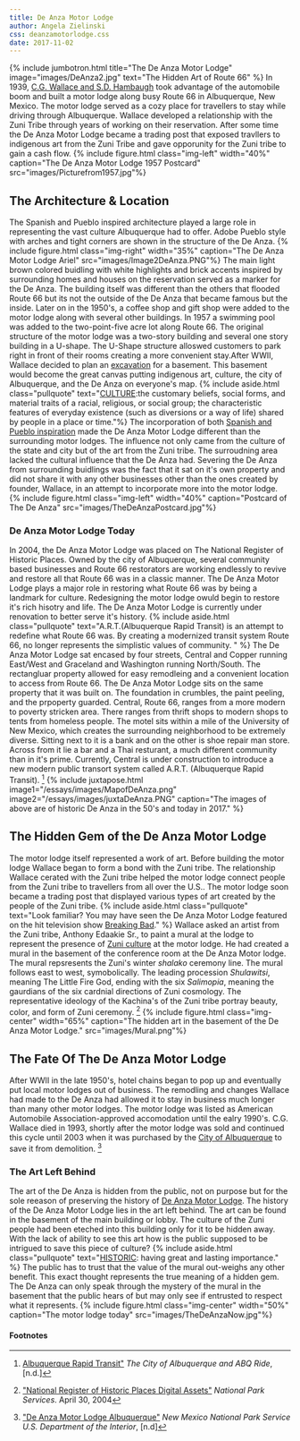 ```yaml
---
title: De Anza Motor Lodge
author: Angela Zielinski
css: deanzamotorlodge.css
date: 2017-11-02
---
```

{% include jumbotron.html
title="The De Anza Motor Lodge"
image="images/DeAnza2.jpg"
text="The Hidden Art of Route 66"
%} 
In 1939, [C.G. Wallace and S.D. Hambaugh](https://www.nps.gov/nr/travel/route66/de_anza_motor_lodge_albuquerque.html) took advantage of the automobile boom and built a motor lodge along busy Route 66 in Albuquerque, New Mexico. The motor lodge served as a cozy place for travellers to stay while driving through Albuquerque. Wallace developed a relationship with the Zuni Tribe through years of working on their reservation. After some time the De Anza Motor Lodge became a trading post that exposed travllers to indigenous art from the Zuni Tribe and gave opporunity for the Zuni tribe to gain a cash flow. 
{% include figure.html
  class="img-left"
  width="40%"
  caption="The De Anza Motor Lodge 1957 Postcard"
  src="images/Picturefrom1957.jpg"%}
## The Architecture & Location
The Spanish and Pueblo inspired architecture played a large role in representing the vast culture Albuquerque had to offer. Adobe Pueblo style with arches and tight corners are shown in the structure of the De Anza.
{% include figure.html
  class="img-right"
  width="35%"
  caption="The De Anza Motor Lodge Ariel"
  src="images/Image2DeAnza.PNG"%}
The main light brown colored buidling with white highlights and brick accents inspired by surrounding homes and houses on the reservation served as a marker for the De Anza.
The building itself was different than the others that flooded Route 66 but its not the outside of the De Anza that became famous but the inside.
Later on in the 1950's, a coffee shop and gift shop were added to the motor lodge along with several other buildings. In 1957 a swimming pool was added to the two-point-five acre lot along Route 66. The original structure of the motor lodge was a two-story building and several one story building in a U-shape. The U-Shape structure alloswed customers to park right in front of their rooms creating a more convenient stay.After WWII, Wallace decided to plan an [excavation](https://www.nps.gov/nr/travel/route66/de_anza_motor_lodge_albuquerque.html) for a basement. This basement would become the great canvas putting indigenous art, culture, the city of Albuquerque, and the De Anza on everyone's map. 
{% include aside.html
  class="pullquote"
  text="[CULTURE](https://www.merriam-webster.com/dictionary/culture):the customary beliefs, social forms, and material traits of a racial, religious, or social group; the characteristic features of everyday existence (such as diversions or a way of life) shared by people in a place or time."%} 
The incorporation of both [Spanish and Pueblo inspiration](https://www.nps.gov/nr/travel/route66/de_anza_motor_lodge_albuquerque.html) made the De Anza Motor Lodge different than the surrounding motor lodges. The influence not only came from the culture of the state and city but of the art from the Zuni tribe. The surroudning area lacked the cultural influence that the De Anza had. Severing the De Anza from surrounding buidlings was the fact that it sat on it's own property and did not share it with any other businesses other than the ones created by founder, Wallace, in an attempt to incorporate more into the motor lodge.
{% include figure.html
  class="img-left"
  width="40%"
  caption="Postcard of The De Anza"
  src="images/TheDeAnzaPostcard.jpg"%} 
### De Anza Motor Lodge Today
In 2004, the De Anza Motor Lodge was placed on The National Register of Historic Places. Owned by the city of Albuquerque, several community based businesses and Route 66 restorators are working endlessly to revive and restore all that Route 66 was in a classic manner. The De Anza Motor Lodge plays a major role in restoring what Route 66 was by being a landmark for culture. Redesigning the motor lodge owuld begin to restore it's rich hisotry and life. The De Anza Motor Lodge is currently under renovation to better serve it's history.
{% include aside.html
  class="pullquote"
  text="A.R.T.(Albuquerque Rapid Transit) is an attempt to redefine what Route 66 was. By creating a modernized transit system Route 66, no longer represents the simplistic values of community. "
  %}
The De Anza Motor Lodge sat encased by four streets, Central and Copper running East/West and Graceland and Washington running North/South. The rectangluar property allowed for easy remodleing and a convenient location to access from Route 66.
The De Anza Motor Lodge sits on the same property that it was built on. The foundation in crumbles, the paint peeling, and the prpoperty guarded. Central, Route 66, ranges from a more modern to poverty stricken area. There ranges from thrift shops to modern shops to tents from homeless people. The motel sits within a mile of the University of New Mexico, which creates the surrounding neighborhood to be extremely diverse. Sitting next to it is a bank and on the other is shoe repair man store. Across from it lie a bar and a Thai resturant, a much different community than in it's prime. Currently, Central is under construction to introduce a new modern public transort system called A.R.T. (Albuquerque Rapid Transit). [^source3]
{% include juxtapose.html
image1="/essays/images/MapofDeAnza.png"
image2="/essays/images/juxtaDeAnza.PNG"
caption="The images of above are of historic De Anza in the 50's and today in 2017."
%}
## The Hidden Gem of the De Anza Motor Lodge
The motor lodge itself represented a work of art. Before building the motor lodge Wallace began to form a bond with the Zuni tribe. The relationship Wallace cerated with the Zuni tribe helped the motor lodge connect people from the Zuni tribe to travellers from all over the U.S.. The motor lodge soon became a trading post that displayed various types of art created by the people of the Zuni tribe.
{% include aside.html
  class="pullquote"
  text="Look familiar? You may have seen the De Anza Motor Lodge featured on the hit television show [Breaking Bad](http://www.route66news.com/2017/05/24/redevelopment-de-anza-motor-lodge/)."
  %}
Wallace asked an artist from the Zuni tribe, Anthony Edaakie Sr., to paint a mural at the lodge to represent the presence of [Zuni culture](https://npgallery.nps.gov/NRHP/AssetDetail?assetID=1652f5f1-4ba9-4355-9a4b-4cecf5f17aa4) at the motor lodge. He had created a mural in the basement of the conference room at the De Anza Motor lodge. The mural repsresents the Zuni's winter *shalako* ceremony line. The mural follows east to west, symobolically. The leading procession *Shulawitsi*, meaning The Little Fire God, ending with the six *Salimopia*, meaning the gaurdians of the six cardnial directions of Zuni cosmology. The representative ideology of the Kachina's of the Zuni tribe portray beauty, color, and form of Zuni ceremony. [^source]
 {% include figure.html
  class="img-center"
  width="65%"
  caption="The hidden art in the basement of the De Anza Motor Lodge."
  src="images/Mural.png"%}
## The Fate Of The De Anza Motor Lodge
After WWII in the late 1950's, hotel chains began to pop up and eventually put local motor lodges out of business. The remodling and changes Wallace had made to the De Anza had allowed it to stay in business much longer than many other motor lodges. The motor lodge was listed as American Automobile Association-approved accomodation until the ealry 1990's. C.G. Wallace died in 1993, shortly after the motor lodge was sold and continued this cycle until 2003 when it was purchased by the [City of Albuquerque](https://www.cabq.gov/planning/boards-commissions/landmarks-urban-conservation-commission/historic-landmarks) to save it from demolition. [^source2]
### The Art Left Behind
The art of the De Anza is hidden from the public, not on purpose but for the sole reeason of preserving the history of [De Anza Motor Lodge](http://www.route66news.com/2017/05/24/redevelopment-de-anza-motor-lodge/). The history of the De Anza Motor Lodge lies in the art left behind. The art can be found in the basement of the main building or lobby.
The culture of the Zuni people had been eteched into this building only for it to be hidden away. With the lack of ability to see this art how is the public supposed to be intrigued to save this piece of culture? 
{% include aside.html
  class="pullquote"
  text="[HISTORIC](https://www.merriam-webster.com/dictionary/historic): having great and lasting importance."
 %} 
The public has to trust that the value of the mural out-weighs any other benefit. This exact thought represents the true meaning of a hidden gem. The De Anza can only speak through the mystery of the mural in the basement that the public hears of but may only see if entrusted to respect what it represents.
{% include figure.html
  class="img-center"
  width="50%"
  caption="The motor lodge today"
  src="images/TheDeAnzaNow.jpg"%}
#### Footnotes
[^source]: ["National Register of Historic Places Digital Assets"](https://npgallery.nps.gov/NRHP/AssetDetail?assetID=1652f5f1-4ba9-4355-9a4b-4cecf5f17aa4) *National Park Services*. April 30, 2004
[^source2]: ["De Anza Motor Lodge Albuquerque"](https://www.nps.gov/nr/travel/route66/de_anza_motor_lodge_albuquerque.html) *New Mexico National Park Service U.S. Department of the Interior*, [n.d]
[^source3]: [Albuquerque Rapid Transit"](http://www.brtabq.com/AboutART) *The City of Albuquerque and ABQ Ride*, [n.d.] 
